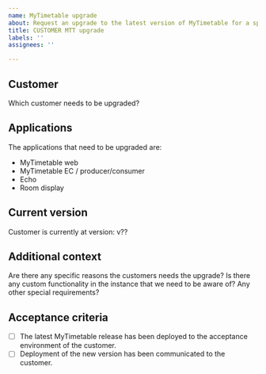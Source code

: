 ```yaml
---
name: MyTimetable upgrade
about: Request an upgrade to the latest version of MyTimetable for a specific customer.
title: CUSTOMER MTT upgrade
labels: ''
assignees: ''

---
```


## Customer

Which customer needs to be upgraded?

## Applications

The applications that need to be upgraded are:

 - MyTimetable web
 - MyTimetable EC / producer/consumer
 - Echo
 - Room display

## Current version

Customer is currently at version: v??

## Additional context

Are there any specific reasons the customers needs the upgrade? Is there any custom functionality in the instance that we need to be aware of? Any other special requirements?

## Acceptance criteria

- [ ] The latest MyTimetable release has been deployed to the acceptance environment of the customer.
- [ ] Deployment of the new version has been communicated to the customer.
